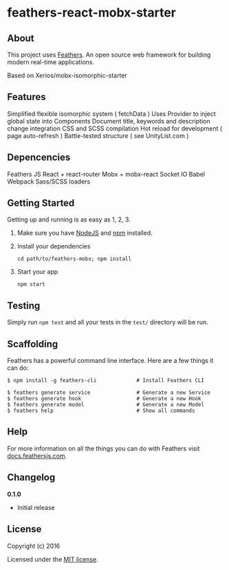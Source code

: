# feathers-react-mobx-starter

> 

## About

This project uses [Feathers](http://feathersjs.com). An open source web framework for building modern real-time applications.

Based on Xerios/mobx-isomorphic-starter

## Features

Simplified flexible isomorphic system ( fetchData )
Uses Provider to inject global state into Components
Document title, keywords and description change integration
CSS and SCSS compilation
Hot reload for development ( page auto-refresh )
Battle-tested structure ( see UnityList.com )

## Depencencies

Feathers JS
React + react-router
Mobx + mobx-react
Socket IO
Babel
Webpack
Sass/SCSS loaders

## Getting Started

Getting up and running is as easy as 1, 2, 3.

1. Make sure you have [NodeJS](https://nodejs.org/) and [npm](https://www.npmjs.com/) installed.
2. Install your dependencies
    
    ```
    cd path/to/feathers-mobx; npm install
    ```

3. Start your app
    
    ```
    npm start
    ```

## Testing

Simply run `npm test` and all your tests in the `test/` directory will be run.

## Scaffolding

Feathers has a powerful command line interface. Here are a few things it can do:

```
$ npm install -g feathers-cli             # Install Feathers CLI

$ feathers generate service               # Generate a new Service
$ feathers generate hook                  # Generate a new Hook
$ feathers generate model                 # Generate a new Model
$ feathers help                           # Show all commands
```

## Help

For more information on all the things you can do with Feathers visit [docs.feathersjs.com](http://docs.feathersjs.com).

## Changelog

__0.1.0__

- Initial release

## License

Copyright (c) 2016

Licensed under the [MIT license](LICENSE).
